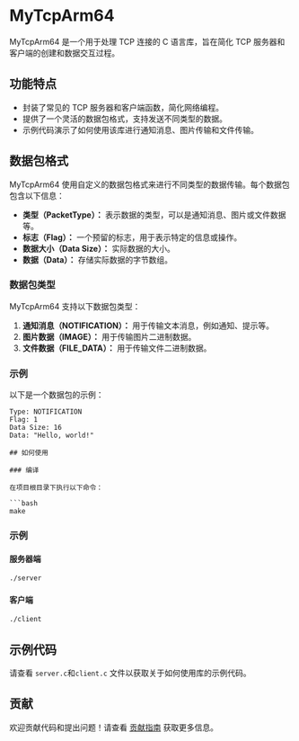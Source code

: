 # MyTcpArm64

MyTcpArm64 是一个用于处理 TCP 连接的 C 语言库，旨在简化 TCP 服务器和客户端的创建和数据交互过程。

## 功能特点

- 封装了常见的 TCP 服务器和客户端函数，简化网络编程。
- 提供了一个灵活的数据包格式，支持发送不同类型的数据。
- 示例代码演示了如何使用该库进行通知消息、图片传输和文件传输。

## 数据包格式

MyTcpArm64 使用自定义的数据包格式来进行不同类型的数据传输。每个数据包包含以下信息：

- **类型（PacketType）：** 表示数据的类型，可以是通知消息、图片或文件数据等。
- **标志（Flag）：** 一个预留的标志，用于表示特定的信息或操作。
- **数据大小（Data Size）：** 实际数据的大小。
- **数据（Data）：** 存储实际数据的字节数组。

### 数据包类型

MyTcpArm64 支持以下数据包类型：

1. **通知消息（NOTIFICATION）：** 用于传输文本消息，例如通知、提示等。
2. **图片数据（IMAGE）：** 用于传输图片二进制数据。
3. **文件数据（FILE_DATA）：** 用于传输文件二进制数据。

### 示例

以下是一个数据包的示例：

````plaintext
Type: NOTIFICATION
Flag: 1
Data Size: 16
Data: "Hello, world!"

## 如何使用

### 编译

在项目根目录下执行以下命令：

```bash
make
````

### 示例

#### 服务器端

```bash
./server
```

#### 客户端

```bash
./client
```

## 示例代码

请查看 `server.c`和`client.c` 文件以获取关于如何使用库的示例代码。

## 贡献

欢迎贡献代码和提出问题！请查看 [贡献指南](CONTRIBUTING.md) 获取更多信息。
